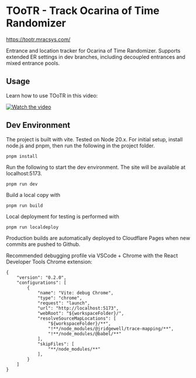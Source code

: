 # TOoTR - Track Ocarina of Time Randomizer

https://tootr.mracsys.com/

Entrance and location tracker for Ocarina of Time Randomizer. Supports extended ER settings in dev branches, including decoupled entrances and mixed entrance pools.

## Usage

Learn how to use TOoTR in this video:

[![Watch the video](https://img.youtube.com/vi/mNgKcKv2cT0/maxresdefault.jpg)](https://youtu.be/mNgKcKv2cT0)

## Dev Environment

The project is built with vite. Tested on Node 20.x. For initial setup, install node.js and pnpm, then run the following in the project folder.

`pnpm install`

Run the following to start the dev environment. The site will be available at localhost:5173.

`pnpm run dev`

Build a local copy with

`pnpm run build`

Local deployment for testing is performed with

`pnpm run localdeploy`

Production builds are automatically deployed to Cloudflare Pages when new commits are pushed to Github.

Recommended debugging profile via VSCode + Chrome with the React Developer Tools Chrome extension:

```
{
    "version": "0.2.0",
    "configurations": [
        {
            "name": "Vite: debug Chrome",
            "type": "chrome",
            "request": "launch",
            "url": "http://localhost:5173",
            "webRoot": "${workspaceFolder}/",
            "resolveSourceMapLocations": [
                "${workspaceFolder}/**",
                "!**/node_modules/@jridgewell/trace-mapping/**",
                "!**/node_modules/@babel/**"
            ],
            "skipFiles": [
                "**/node_modules/**"
            ],
        }
    ]
}
```
